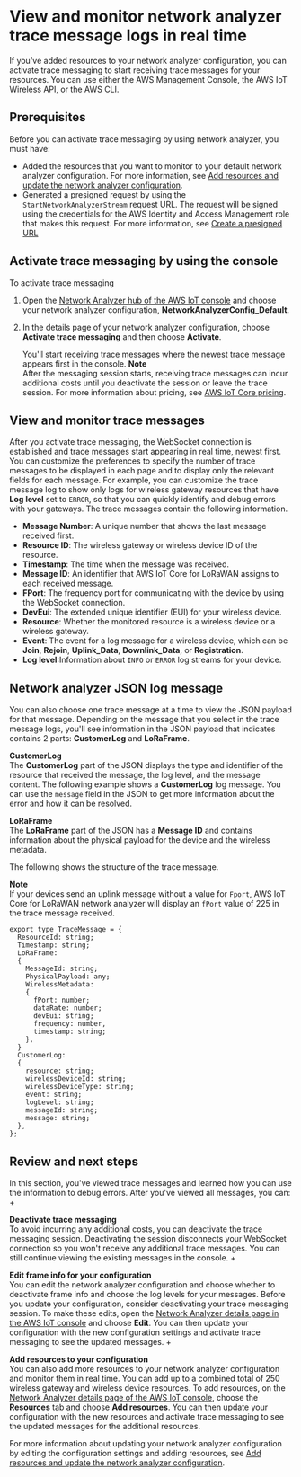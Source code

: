 # View and monitor network analyzer trace message logs in real time<a name="connect-iot-lorawan-network-analyzer-logs"></a>

If you've added resources to your network analyzer configuration, you can activate trace messaging to start receiving trace messages for your resources\. You can use either the AWS Management Console, the AWS IoT Wireless API, or the AWS CLI\.

## Prerequisites<a name="connect-iot-lorawan-network-analyzer-logs-prereq"></a>

Before you can activate trace messaging by using network analyzer, you must have:
+ Added the resources that you want to monitor to your default network analyzer configuration\. For more information, see [Add resources and update the network analyzer configuration](connect-iot-lorawan-network-analyzer-resources.md)\.
+ Generated a presigned request by using the `StartNetworkAnalyzerStream` request URL\. The request will be signed using the credentials for the AWS Identity and Access Management role that makes this request\. For more information, see [Create a presigned URL](connect-iot-lorawan-network-analyzer-generate-request.md#connect-iot-lorawan-network-analyzer-presigned-url)

## Activate trace messaging by using the console<a name="connect-iot-lorawan-network-analyzer-activate-console"></a>

To activate trace messaging

1. Open the [Network Analyzer hub of the AWS IoT console](https://console.aws.amazon.com/iot/home#/wireless/networkAnalyzer) and choose your network analyzer configuration, **NetworkAnalyzerConfig\_Default**\.

1. In the details page of your network analyzer configuration, choose **Activate trace messaging** and then choose **Activate**\.

   You'll start receiving trace messages where the newest trace message appears first in the console\.
**Note**  
After the messaging session starts, receiving trace messages can incur additional costs until you deactivate the session or leave the trace session\. For more information about pricing, see [AWS IoT Core pricing](http://aws.amazon.com/iot-core/pricing/)\.

## View and monitor trace messages<a name="connect-iot-lorawan-network-analyzer-view-trace"></a>

After you activate trace messaging, the WebSocket connection is established and trace messages start appearing in real time, newest first\. You can customize the preferences to specify the number of trace messages to be displayed in each page and to display only the relevant fields for each message\. For example, you can customize the trace message log to show only logs for wireless gateway resources that have **Log level** set to `ERROR`, so that you can quickly identify and debug errors with your gateways\. The trace messages contain the following information\. 
+ **Message Number**: A unique number that shows the last message received first\.
+ **Resource ID**: The wireless gateway or wireless device ID of the resource\.
+ **Timestamp**: The time when the message was received\.
+ **Message ID**: An identifier that AWS IoT Core for LoRaWAN assigns to each received message\.
+ **FPort**: The frequency port for communicating with the device by using the WebSocket connection\.
+ **DevEui**: The extended unique identifier \(EUI\) for your wireless device\.
+ **Resource**: Whether the monitored resource is a wireless device or a wireless gateway\.
+ **Event**: The event for a log message for a wireless device, which can be **Join**, **Rejoin**, **Uplink\_Data**, **Downlink\_Data**, or **Registration**\.
+ **Log level**:Information about `INFO` or `ERROR` log streams for your device\.

## Network analyzer JSON log message<a name="connect-iot-network-analyzer-trace-logs"></a>

You can also choose one trace message at a time to view the JSON payload for that message\. Depending on the message that you select in the trace message logs, you'll see information in the JSON payload that indicates contains 2 parts: **CustomerLog** and **LoRaFrame**\.

**CustomerLog**  
The **CustomerLog** part of the JSON displays the type and identifier of the resource that received the message, the log level, and the message content\. The following example shows a **CustomerLog** log message\. You can use the `message` field in the JSON to get more information about the error and how it can be resolved\.

**LoRaFrame**  
The **LoRaFrame** part of the JSON has a **Message ID** and contains information about the physical payload for the device and the wireless metadata\.

The following shows the structure of the trace message\.

**Note**  
If your devices send an uplink message without a value for `Fport`, AWS IoT Core for LoRaWAN network analyzer will display an `fPort` value of 225 in the trace message received\.

```
export type TraceMessage = {
  ResourceId: string;
  Timestamp: string;
  LoRaFrame: 
  {
    MessageId: string;
    PhysicalPayload: any;
    WirelessMetadata: 
    {
      fPort: number;
      dataRate: number;
      devEui: string;
      frequency: number,
      timestamp: string;
    },
  }
  CustomerLog: 
  {
    resource: string;
    wirelessDeviceId: string;
    wirelessDeviceType: string;
    event: string;
    logLevel: string;
    messageId: string;
    message: string;
  },
};
```

## Review and next steps<a name="connect-iot-lorawan-network-analyzer-review"></a>

In this section, you've viewed trace messages and learned how you can use the information to debug errors\. After you've viewed all messages, you can:
+ 

**Deactivate trace messaging**  
To avoid incurring any additional costs, you can deactivate the trace messaging session\. Deactivating the session disconnects your WebSocket connection so you won't receive any additional trace messages\. You can still continue viewing the existing messages in the console\.
+ 

**Edit frame info for your configuration**  
You can edit the network analyzer configuration and choose whether to deactivate frame info and choose the log levels for your messages\. Before you update your configuration, consider deactivating your trace messaging session\. To make these edits, open the [Network Analyzer details page in the AWS IoT console](https://console.aws.amazon.com/iot/home#/wireless/networkAnalyzer/details/NetworkAnalyzerConfig_Default) and choose **Edit**\. You can then update your configuration with the new configuration settings and activate trace messaging to see the updated messages\.
+ 

**Add resources to your configuration**  
You can also add more resources to your network analyzer configuration and monitor them in real time\. You can add up to a combined total of 250 wireless gateway and wireless device resources\. To add resources, on the [Network Analyzer details page of the AWS IoT console](https://console.aws.amazon.com/iot/home#/wireless/networkAnalyzer/details/NetworkAnalyzerConfig_Default), choose the **Resources** tab and choose **Add resources**\. You can then update your configuration with the new resources and activate trace messaging to see the updated messages for the additional resources\.

For more information about updating your network analyzer configuration by editing the configuration settings and adding resources, see [Add resources and update the network analyzer configuration](connect-iot-lorawan-network-analyzer-resources.md)\.